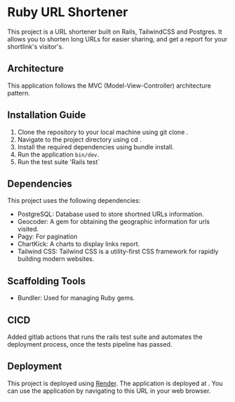 # Ruby URL Shortener

This project is a URL shortener built on Rails, TailwindCSS and Postgres.
It allows you to shorten long URLs for easier sharing, and get a report for your shortlink's visitor's.

## Architecture

This application follows the MVC (Model-View-Controller) architecture pattern.

## Installation Guide

1. Clone the repository to your local machine using git clone <repository-url>.
2. Navigate to the project directory using cd <project-directory>.
3. Install the required dependencies using bundle install.
4. Run the application `bin/dev`.
5. Run the test suite 'Rails test`

## Dependencies

This project uses the following dependencies:

- PostgreSQL: Database used to store shortned URLs information.
- Geocoder: A gem for obtaining the geographic information for urls visited.
- Pagy: For pagination
- ChartKick: A charts to display links report.
- Tailwind CSS: Tailwind CSS is a utility-first CSS framework for rapidly building modern websites.

## Scaffolding Tools

- Bundler: Used for managing Ruby gems.

## CICD

Added gitlab actions that runs the rails test suite and automates the deployment process, once the tests pipeline has passed.

## Deployment

This project is deployed using [Render](https://render.com/).
The application is deployed at <deployed-application-url>. You can use the application by navigating to this URL in your web browser.
